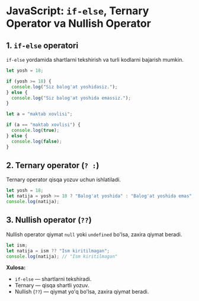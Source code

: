 # JavaScript: `if-else`, Ternary Operator va Nullish Operator

## 1. `if-else` operatori

`if-else` yordamida shartlarni tekshirish va turli kodlarni bajarish mumkin.

```js
let yosh = 18;

if (yosh >= 18) {
  console.log("Siz balog'at yoshidasiz.");
} else {
  console.log("Siz balog'at yoshida emassiz.");
}

let a = "maktab xovlisi";

if (a == "maktab xovlisi") {
  console.log(true);
} else {
  console.log(false);
}
```

## 2. Ternary operator (`? :`)

Ternary operator qisqa yozuv uchun ishlatiladi.

```js
let yosh = 18;
let natija = yosh >= 18 ? "Balog'at yoshida" : "Balog'at yoshida emas";
console.log(natija);
```

## 3. Nullish operator (`??`)

Nullish operator qiymat `null` yoki `undefined` bo'lsa, zaxira qiymat beradi.

```js
let ism;
let natija = ism ?? "Ism kiritilmagan";
console.log(natija); // "Ism kiritilmagan"
```

**Xulosa:**

- `if-else` — shartlarni tekshiradi.
- Ternary — qisqa shartli yozuv.
- Nullish (`??`) — qiymat yo'q bo'lsa, zaxira qiymat beradi.
